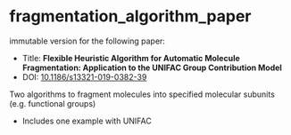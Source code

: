 # fragmentation_algorithm_paper
immutable version for the following paper:
- Title: **Flexible Heuristic Algorithm for Automatic Molecule Fragmentation: Application to the UNIFAC Group Contribution Model**
- DOI: [10.1186/s13321-019-0382-39](https://doi.org/10.1186/s13321-019-0382-3)


Two algorithms to fragment molecules into specified molecular subunits (e.g. functional groups)
- Includes one example with UNIFAC
